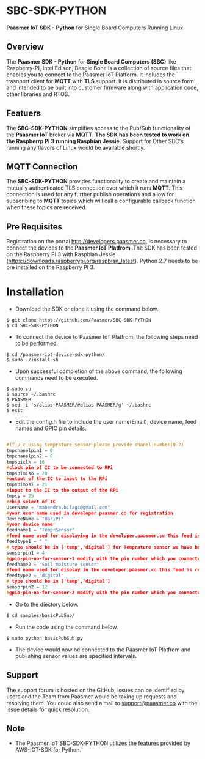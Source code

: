 # SBC-SDK-PYTHON
**Paasmer IoT SDK - Python** for Single Board Computers Running Linux

## Overview

The **Paasmer SDK - Python** for **Single Board Computers (SBC)** like Raspberry-PI, Intel Edison, Beagle Bone is a collection of source files that enables you to connect to the Paasmer IoT Platform. It includes the trasnport client for **MQTT** with **TLS** support.  It is distributed in source form and intended to be built into customer firmware along with application code, other libraries and RTOS.

## Featuers

The **SBC-SDK-PYTHON** simplifies access to the Pub/Sub functionality of the **Paasmer IoT** broker via **MQTT**. **The SDK has been tested to work on the Raspberrp Pi 3 running Raspbian Jessie**. Support for Other SBC's running any flavors of Linux would be available shortly.

## MQTT Connection

The **SBC-SDK-PYTHON** provides functionality to create and maintain a mutually authenticated TLS connection over which it runs **MQTT**. This connection is used for any further publish operations and allow for subscribing to **MQTT** topics which will call a configurable callback function when these topics are received.

## Pre Requisites

Registration on the portal http://developers.paasmer.co, is necessary to connect the devices to the **Paasmer IoT Platfrom** .The SDK has been tested on the Raspberry PI 3 with Raspbian Jessie (https://downloads.raspberrypi.org/raspbian_latest). Python 2.7 needs to be pre installed on the Raspberry PI 3. 

# Installation

* Download the SDK or clone it using the command below.
```
$ git clone https://github.com/Paasmer/SBC-SDK-PYTHON
$ cd SBC-SDK-PYTHON
```

* To connect the device to Paasmer IoT Platfrom, the following steps need to be performed.

```
$ cd /paasmer-iot-device-sdk-python/
$ sudo ./install.sh
```

* Upon successful completion of the above command, the following commands need to be executed.
```
$ sudo su
$ source ~/.bashrc
$ PAASMER
$ sed -i 's/alias PAASMER/#alias PAASMER/g' ~/.bashrc
$ exit
```


* Edit the config.h file to include the user name(Email), device name, feed names and GPIO pin details.
```c

#if u r using temprature sensor please provide chanel number(0-7)
tmpchanelpin1 = 0
tmpchanelpin2 = 0
tmpspiclk = 16
#clock pin of IC to be connected to RPi
tmpspimiso = 20 
#output of the IC to input to the RPi
tmpspimosi = 21 
#input to the IC to the output of the RPi
tmpcs = 25 
#chip select of IC
UserName = "mahendra.bilagi@gmail.com" 
#your user name used in developer.paasmer.co for registration
DeviceName = "HariPi" 
#your device name
feedname1 = "TemprSensor" 
#feed name used for displaying in the developer.paasmer.co This feed is restricted to temprature sensor
feedtype1 = " " 
# type should be in ['temp','digital'] for Temprature sensor we have buld a functionality fo fetch temprature directly
sensorpin1 = 4 
#gpio-pin-no-for-sensor-1 modify with the pin number which you connected the sensor, eg 6 or 7 or 22
feedname2 = "Soil moisture sensor" 
#feed name used for display in the developer.paasmer.co this feed is restricted to digital sensor
feedtype2 = "digital" 
# type should be in ['temp','digital']
sensorpin2 = 12 
#gpio-pin-no-for-sensor-2 modify with the pin number which you connected the sensor, eg 6 or 7 or 22
```

* Go to the diectory below.
```
$ cd samples/basicPubSub/
```
      
* Run the code using the command below.
```
$ sudo python basicPubSub.py
```

* The device would now be connected to the Paasmer IoT Platfrom and publishing sensor values are specified intervals.

## Support

The support forum is hosted on the GitHub, issues can be identified by users and the Team from Paasmer would be taking up requests and resolving them. You could also send a mail to support@paasmer.co with the issue details for quick resolution.

## Note

* The Paasmer IoT SBC-SDK-PYTHON utilizes the features provided by AWS-IOT-SDK for Python.
